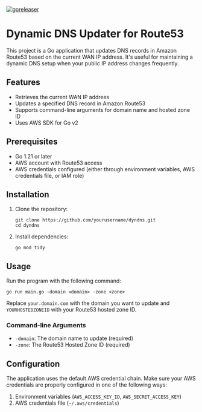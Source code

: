 [![goreleaser](https://github.com/lvstb/dyn-dns/actions/workflows/gobuild-action.yaml/badge.svg)](https://github.com/lvstb/dyn-dns/actions/workflows/gobuild-action.yaml)

# Dynamic DNS Updater for Route53

This project is a Go application that updates DNS records in Amazon Route53 based on the current WAN IP address. It's useful for maintaining a dynamic DNS setup when your public IP address changes frequently.

## Features

- Retrieves the current WAN IP address
- Updates a specified DNS record in Amazon Route53
- Supports command-line arguments for domain name and hosted zone ID
- Uses AWS SDK for Go v2

## Prerequisites

- Go 1.21 or later
- AWS account with Route53 access
- AWS credentials configured (either through environment variables, AWS credentials file, or IAM role)

## Installation

1. Clone the repository:
   ```
   git clone https://github.com/yourusername/dyndns.git
   cd dyndns
   ```

2. Install dependencies:
   ```
   go mod tidy
   ```

## Usage

Run the program with the following command:
```
go run main.go -domain <domain> -zone <zone>
```


Replace `your.domain.com` with the domain you want to update and `YOURHOSTEDZONEID` with your Route53 hosted zone ID.

### Command-line Arguments

- `-domain`: The domain name to update (required)
- `-zone`: The Route53 Hosted Zone ID (required)

## Configuration

The application uses the default AWS credential chain. Make sure your AWS credentials are properly configured in one of the following ways:

1. Environment variables (`AWS_ACCESS_KEY_ID`, `AWS_SECRET_ACCESS_KEY`)
2. AWS credentials file (`~/.aws/credentials`)

